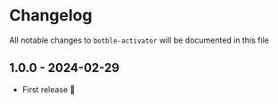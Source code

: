 # Changelog

All notable changes to `botble-activator` will be documented in this file

## 1.0.0 - 2024-02-29

- First release 🥳
